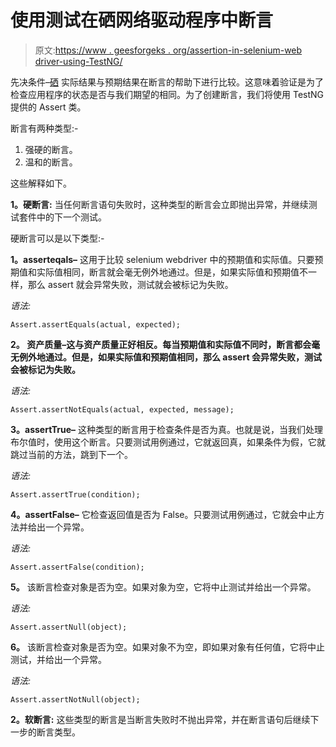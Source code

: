 # 使用测试在硒网络驱动程序中断言

> 原文:[https://www . geesforgeks . org/assertion-in-selenium-web driver-using-TestNG/](https://www.geeksforgeeks.org/assertion-in-selenium-webdriver-using-testng/)

先决条件–[硒](https://www.geeksforgeeks.org/software-engineering-selenium-an-automation-tool/)
实际结果与预期结果在断言的帮助下进行比较。这意味着验证是为了检查应用程序的状态是否与我们期望的相同。为了创建断言，我们将使用 TestNG 提供的 Assert 类。

断言有两种类型:-

1.  强硬的断言。
2.  温和的断言。

这些解释如下。

**1。硬断言:**
当任何断言语句失败时，这种类型的断言会立即抛出异常，并继续测试套件中的下一个测试。

硬断言可以是以下类型:-

**1。asserteqals–**
这用于比较 selenium webdriver 中的预期值和实际值。只要预期值和实际值相同，断言就会毫无例外地通过。但是，如果实际值和预期值不一样，那么 assert 就会异常失败，测试就会被标记为失败。

*语法:*

```
Assert.assertEquals(actual, expected); 
```

**2。
资产质量–这与资产质量正好相反。每当预期值和实际值不同时，断言都会毫无例外地通过。但是，如果实际值和预期值相同，那么 assert 会异常失败，测试会被标记为失败。**

*语法:*

```
Assert.assertNotEquals(actual, expected, message); 
```

**3。assertTrue–**
这种类型的断言用于检查条件是否为真。也就是说，当我们处理布尔值时，使用这个断言。只要测试用例通过，它就返回真，如果条件为假，它就跳过当前的方法，跳到下一个。

*语法:*

```
Assert.assertTrue(condition); 
```

**4。assertFalse–**
它检查返回值是否为 False。只要测试用例通过，它就会中止方法并给出一个异常。

*语法:*

```
Assert.assertFalse(condition); 
```

**5。**
该断言检查对象是否为空。如果对象为空，它将中止测试并给出一个异常。

*语法:*

```
Assert.assertNull(object);
```

**6。**
该断言检查对象是否为空。如果对象不为空，即如果对象有任何值，它将中止测试，并给出一个异常。

*语法:*

```
Assert.assertNotNull(object); 
```

**2。软断言:**
这些类型的断言是当断言失败时不抛出异常，并在断言语句后继续下一步的断言类型。
